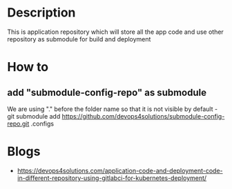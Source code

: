 # Description
This is application repository which will store all the app code and use other repository as submodule for build and deployment

# How to 

  ## add "submodule-config-repo" as submodule
   We are using "." before the folder name so that it is not visible by default
        - git submodule add https://github.com/devops4solutions/submodule-config-repo.git .configs
        
 # Blogs
 
 - https://devops4solutions.com/application-code-and-deployment-code-in-different-repository-using-gitlabci-for-kubernetes-deployment/
 
